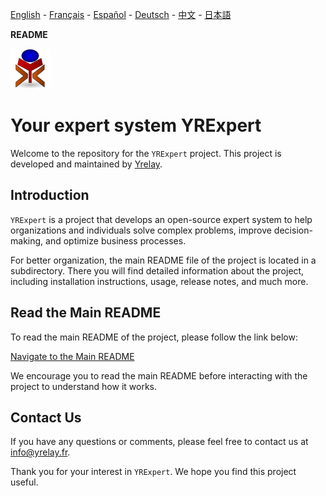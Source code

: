[English](./README_en.md) - [Français](./README_fr.md) - [Español](./README_es.md) - [Deutsch](./README_de.md) - [中文](./README_zh.md) - [日本語](./README_ja.md)

**README**

![yrexpert_logo.png](./wiki/fr/yrexpert_logo.png)

# Your expert system YRExpert

Welcome to the repository for the `YRExpert` project. This project is developed and maintained by [Yrelay](https://www.yrelay.fr).

## Introduction

`YRExpert` is a project that develops an open-source expert system to help organizations and individuals solve complex problems, improve decision-making, and optimize business processes.

For better organization, the main README file of the project is located in a subdirectory. There you will find detailed information about the project, including installation instructions, usage, release notes, and much more.

## Read the Main README

To read the main README of the project, please follow the link below:

[Navigate to the Main README](./README_en.md)

We encourage you to read the main README before interacting with the project to understand how it works.

## Contact Us

If you have any questions or comments, please feel free to contact us at [info@yrelay.fr](mailto:info@yrelay.fr).

Thank you for your interest in `YRExpert`. We hope you find this project useful.
